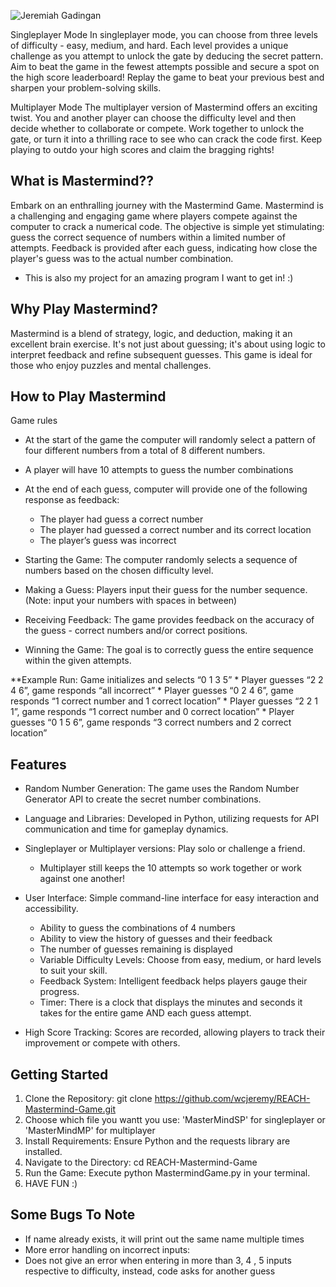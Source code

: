 ![Jeremiah Gadingan](https://github.com/wcjeremy/REACH-Mastermind-Game/assets/116251775/4b029c04-4792-4272-a575-68d559ad0ecd)

Singleplayer Mode
In singleplayer mode, you can choose from three levels of difficulty - easy, medium, and hard. Each level provides a unique challenge as you attempt to unlock the gate by deducing the secret pattern. Aim to beat the game in the fewest attempts possible and secure a spot on the high score leaderboard! Replay the game to beat your previous best and sharpen your problem-solving skills.

Multiplayer Mode
The multiplayer version of Mastermind offers an exciting twist. You and another player can choose the difficulty level and then decide whether to collaborate or compete. Work together to unlock the gate, or turn it into a thrilling race to see who can crack the code first. Keep playing to outdo your high scores and claim the bragging rights!

## What is Mastermind??
 
Embark on an enthralling journey with the Mastermind Game. Mastermind is a challenging and engaging game where players compete against the computer to crack a numerical code. The objective is simple yet stimulating: guess the correct sequence of numbers within a limited number of attempts. Feedback is provided after each guess, indicating how close the player's guess was to the actual number combination. 
* This is also my project for an amazing program I want to get in! :)

## Why Play Mastermind?

Mastermind is a blend of strategy, logic, and deduction, making it an excellent brain exercise. It's not just about guessing; it's about using logic to interpret feedback and refine subsequent guesses. This game is ideal for those who enjoy puzzles and mental challenges.

## How to Play Mastermind 

Game rules

*	At the start of the game the computer will randomly select a pattern of four different numbers from a total of 8 different numbers.
*	A player will have 10 attempts to guess the number combinations
*	At the end of each guess, computer will provide one of the following response as feedback:
     *	The player had guess a correct number
     *	The player had guessed a correct number and its correct location
     *	The player’s guess was incorrect

* Starting the Game: The computer randomly selects a sequence of numbers based on the chosen difficulty level.
* Making a Guess: Players input their guess for the number sequence. (Note: input your numbers with spaces in between)
* Receiving Feedback: The game provides feedback on the accuracy of the guess - correct numbers and/or correct positions.
* Winning the Game: The goal is to correctly guess the entire sequence within the given attempts.

**Example Run:
Game initializes and selects “0 1 3 5”
    * Player guesses “2 2 4 6”, game responds “all incorrect”
    * Player guesses “0 2 4 6”, game responds “1 correct number and 1 correct location”
    * Player guesses “2 2 1 1”, game responds “1 correct number and 0 correct location”
    * Player guesses “0 1 5 6”, game responds “3 correct numbers and 2 correct location”


## Features

* Random Number Generation: The game uses the Random Number Generator API to create the secret number combinations.
* Language and Libraries: Developed in Python, utilizing requests for API communication and time for gameplay dynamics.
* Singleplayer or Multiplayer versions: Play solo or challenge a friend.
    * Multiplayer still keeps the 10 attempts so work together or work against one another! 
* User Interface: Simple command-line interface for easy interaction and accessibility.
    * Ability to guess the combinations of 4 numbers
    * Ability to view the history of guesses and their feedback
    * The number of guesses remaining is displayed
    * Variable Difficulty Levels: Choose from easy, medium, or hard levels to suit your skill.
    * Feedback System: Intelligent feedback helps players gauge their progress.
    * Timer: There is a clock that displays the minutes and seconds it takes for the entire game AND each guess attempt.



* High Score Tracking: Scores are recorded, allowing players to track their improvement or compete with others.

## Getting Started

1. Clone the Repository: git clone https://github.com/wcjeremy/REACH-Mastermind-Game.git
2. Choose which file you wantt you use: 'MasterMindSP' for singleplayer or 'MasterMindMP' for multiplayer
3. Install Requirements: Ensure Python and the requests library are installed.
4. Navigate to the Directory: cd REACH-Mastermind-Game
5. Run the Game: Execute python MastermindGame.py in your terminal.
6. HAVE FUN :)


## Some Bugs To Note 

* If name already exists, it will print out the same name multiple times
* More error handling on incorrect inputs:
* Does not give an error when entering in more than 3, 4 , 5  inputs respective to difficulty, instead, code asks for another guess

